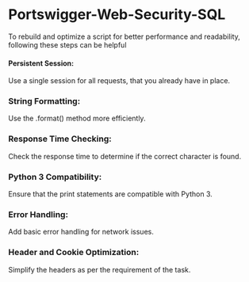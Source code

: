 # Portswigger-Web-Security-SQL
To rebuild and optimize a script for better performance and readability, following these steps can be helpful
#### Persistent Session: 
Use a single session for all requests, that you already have in place.
### String Formatting:
Use the .format() method more efficiently.
### Response Time Checking: 
Check the response time to determine if the correct character is found.
### Python 3 Compatibility: 
Ensure that the print statements are compatible with Python 3.
### Error Handling: 
Add basic error handling for network issues.
### Header and Cookie Optimization: 
Simplify the headers as per the requirement of the task.
